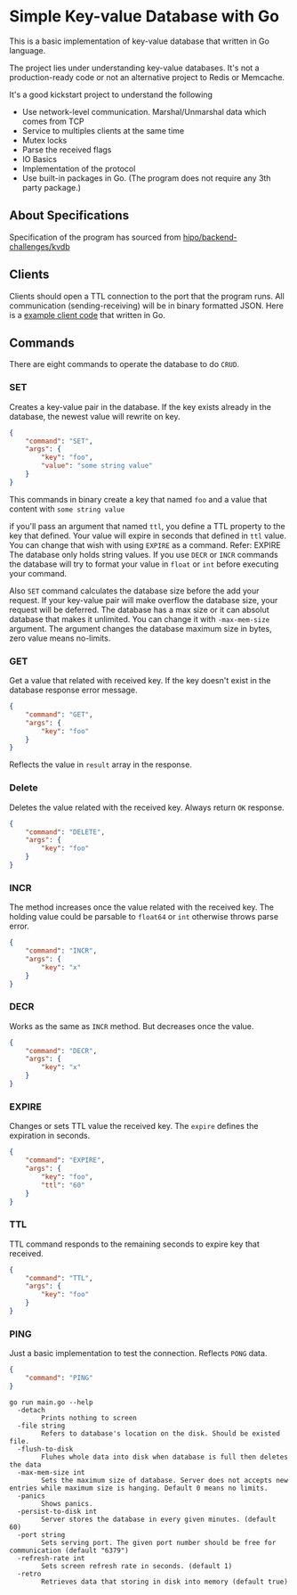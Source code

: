 # Simple Key-value Database with Go
This is a basic implementation of key-value database that written in Go language.

The project lies under understanding key-value databases. It's not a production-ready code or not an alternative project to Redis or Memcache. 

It's a good kickstart project to understand the following
* Use network-level communication. Marshal/Unmarshal data which comes from TCP
* Service to multiples clients at the same time
* Mutex locks
* Parse the received flags
* IO Basics
* Implementation of the protocol
* Use built-in packages in Go. (The program does not require any 3th party package.)


## About Specifications
Specification of the program has sourced from [hipo/backend-challenges/kvdb](https://github.com/Hipo/backend-challenges/tree/master/kvdb)

## Clients
Clients should open a TTL connection to the port that the program runs. All communication (sending-receiving) will be in binary formatted JSON. Here is a [example client code](https://gist.github.com/alperen/84f921994f0b61f914b281f6638c7aec) that written in Go.

## Commands
There are eight commands to operate the database to do `CRUD`.

### SET
Creates a key-value pair in the database. If the key exists already in the database, the newest value will rewrite on key.

```json
{
    "command": "SET",
    "args": {
        "key": "foo",
        "value": "some string value"
    }
}
```
This commands in binary create a key that named `foo` and a value that content with `some string value`

if you'll pass an argument that named `ttl`, you define a TTL property to the key that defined. Your value will expire in seconds that defined in `ttl` value. You can change that wish with using `EXPIRE` as a command. Refer: EXPIRE
The database only holds string values. If you use `DECR` or `INCR` commands the database will try to format your value in `float` or `int` before executing your command. 

Also `SET` command calculates the database size before the add your request. If your key-value pair will make overflow the database size, your request will be deferred. The database has a max size or it can absolut database that makes it unlimited. You can change it with `-max-mem-size` argument. The argument changes the database maximum size in bytes, zero value means no-limits.

### GET
Get a value that related with received key. If the key doesn't exist in the database response error message.

```json
{
    "command": "GET",
    "args": {
        "key": "foo"
    }
}
```
Reflects the value in `result` array in the response.

### Delete
Deletes the value related with the received key. Always return `OK` response.

```json
{
    "command": "DELETE",
    "args": {
        "key": "foo"
    }
}
```

### INCR
The method increases once the value related with the received key. The holding value could be parsable to `float64` or `int` otherwise throws parse error.

```json
{
    "command": "INCR",
    "args": {
        "key": "x"
    }
}
```

### DECR
Works as the same as `INCR` method. But decreases once the value.

```json
{
    "command": "DECR",
    "args": {
        "key": "x"
    }
}
```

### EXPIRE
Changes or sets TTL value the received key. The `expire` defines the expiration in seconds.
```json
{
    "command": "EXPIRE",
    "args": {
        "key": "foo",
        "ttl": "60"
    }
}
```
### TTL
TTL command responds to the remaining seconds to expire key that received.

```json
{
    "command": "TTL",
    "args": {
        "key": "foo"
    }
}
```

### PING
Just a basic implementation to test the connection. Reflects `PONG` data.

```json
{
    "command": "PING"
}
```

```
go run main.go --help
  -detach
        Prints nothing to screen
  -file string
        Refers to database's location on the disk. Should be existed file.
  -flush-to-disk
        Fluhes whole data into disk when database is full then deletes the data
  -max-mem-size int
        Sets the maximum size of database. Server does not accepts new entries while maximum size is hanging. Default 0 means no limits.
  -panics
        Shows panics.
  -persist-to-disk int
        Server stores the database in every given minutes. (default 60)
  -port string
        Sets serving port. The given port number should be free for communication (default "6379")
  -refresh-rate int
        Sets screen refresh rate in seconds. (default 1)
  -retro
        Retrieves data that storing in disk into memory (default true)
```
